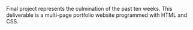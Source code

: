 Final project represents the culmination of the past ten weeks. This deliverable is a multi-page portfolio website programmed with HTML and CSS.
